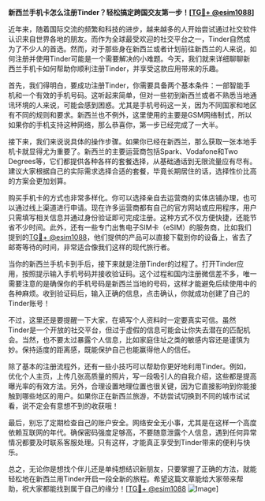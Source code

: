 **新西兰手机卡怎么注册Tinder？轻松搞定跨国交友第一步！[[TG💪+ @esim1088](https://t.me/s/esim1088)]**

近年来，随着国际交流的频繁和科技的进步，越来越多的人开始尝试通过社交软件认识来自世界各地的朋友。而作为全球最受欢迎的社交平台之一，Tinder自然成为了不少人的首选。然而，对于那些身在新西兰或者计划前往新西兰的人来说，如何注册并使用Tinder可能是一个需要解决的小难题。今天，我们就来详细聊聊新西兰手机卡如何帮助你顺利注册Tinder，并享受这款应用带来的乐趣。

首先，我们得明白，要成功注册Tinder，你需要具备两个基本条件：一部智能手机和一个有效的手机号码。这听起来简单，但对一些初到新西兰或者不熟悉当地通讯环境的人来说，可能会感到困惑。尤其是手机号码这一关，因为不同国家和地区有不同的规则和要求。新西兰也不例外，这里使用的主要是GSM网络制式，所以如果你的手机支持这种网络，那么恭喜你，第一步已经完成了一大半。

接下来，我们来说说具体的操作步骤。如果你已经在新西兰，那么获取一张本地手机卡就显得尤为重要了。新西兰的主要运营商包括Spark、Vodafone和Two Degrees等，它们都提供各种各样的套餐选择，从基础通话到无限流量应有尽有。建议大家根据自己的实际需求选择合适的套餐，毕竟长期居住的话，选择性价比高的方案会更加划算。

购买手机卡的方式也非常多样化。你可以选择亲自去运营商的实体店铺办理，也可以通过线上渠道进行申请。现在许多运营商都有自己的官方网站或应用程序，用户只需填写相关信息并通过身份验证即可完成注册。这种方式不仅方便快捷，还能节省不少时间。此外，还有一些专门出售电子SIM卡（eSIM）的服务商，比如我们提到的[TG💪+ @esim1088](https://t.me/s/esim1088)，他们提供的产品可以直接下载到你的设备上，省去了邮寄等待的时间，非常适合像我们这样的现代旅行者。

当你的新西兰手机卡到手后，接下来就是注册Tinder的过程了。打开Tinder应用，按照提示输入手机号码并接收验证码。这个过程和国内注册微信差不多，唯一需要注意的是确保你的手机号码是新西兰当地的号码，这样才能避免后续使用中的各种麻烦。收到验证码后，输入正确的信息，点击确认，你就成功创建了自己的Tinder账号！

不过，这里还是要提醒一下大家，在填写个人资料时一定要真实可信。虽然Tinder是一个开放的社交平台，但过于虚假的信息可能会让你失去潜在的匹配机会。当然，也不要太过暴露个人信息，比如家庭住址之类的敏感内容还是谨慎为妙。保持适度的距离感，既能保护自己也能赢得他人的信任。

除了基本的注册流程外，还有一些小技巧可以帮助你更好地利用Tinder。例如，优化个人主页，上传几张高质量的照片，写一段吸引人的自我介绍，这些都是提高曝光率的有效方法。另外，合理设置地理位置也很关键，因为它直接影响到你能接触到哪些地区的用户。如果你正在新西兰旅游，不妨尝试切换到不同的城市试试看，说不定会有意想不到的收获哦！

最后，别忘了定期检查自己的账户安全。网络安全无小事，尤其是在这样一个高度依赖互联网的年代。确保密码强度足够高，不要随意泄露个人信息，遇到任何异常情况都要及时联系客服处理。只有这样，才能真正享受到Tinder带来的便利与快乐。

总之，无论你是想找个伴儿还是单纯想结识新朋友，只要掌握了正确的方法，就能轻松地在新西兰用Tinder开启一段全新的旅程。希望这篇文章能给大家带来帮助，祝大家都能找到属于自己的缘分！[[TG💪+ @esim1088](https://t.me/s/esim1088) ![Image](https://i.postimg.cc/4NQfJmqS/Snipaste-2025-05-13-00-14-12.png)]